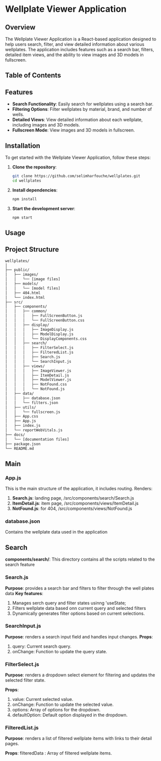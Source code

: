 # Wellplate Viewer Application

## Overview
The Wellplate Viewer Application is a React-based application designed to help users search, filter, and view detailed information about various wellplates. The application includes features such as a search bar, filters, detailed item views, and the ability to view images and 3D models in fullscreen.

## Table of Contents

## Features
- **Search Functionality**: Easily search for wellplates using a search bar.
- **Filtering Options**: Filter wellplates by material, brand, and number of wells.
- **Detailed Views**: View detailed information about each wellplate, including images and 3D models.
- **Fullscreen Mode**: View images and 3D models in fullscreen.

## Installation
To get started with the Wellplate Viewer Application, follow these steps:

1. **Clone the repository**:
    ```bash
    git clone https://github.com/selimharfouche/wellplates.git
    cd wellplates
    ```

2. **Install dependencies**:
    ```bash
    npm install
    ```

3. **Start the development server**:
    ```bash
    npm start
    ```

## Usage

## Project Structure
``` bash
wellplates/
│
├── public/
│   ├── images/
│   │   └── [image files]
│   ├── models/
│   │   └── [model files]
│   ├── 404.html
│   └── index.html
├── src/
│   ├── components/
│   │   ├── common/
│   │   │   ├── FullScreenButton.js
│   │   │   └── FullScreenButton.css
│   │   ├── display/
│   │   │   ├── ImageDisplay.js
│   │   │   ├── ModelDisplay.js
│   │   │   └── DisplayComponents.css
│   │   ├── search/
│   │   │   ├── FilterSelect.js
│   │   │   ├── FilteredList.js
│   │   │   ├── Search.js
│   │   │   └── SearchInput.js
│   │   ├── views/
│   │   │   ├── ImageViewer.js
│   │   │   ├── ItemDetail.js
│   │   │   ├── ModelViewer.js
│   │   │   ├── NotFound.css
│   │   │   └── NotFound.js
│   ├── data/
│   │   ├── database.json
│   │   └── filters.json
│   ├── utils/
│   │   └── fullscreen.js
│   ├── App.css
│   ├── App.js
│   ├── index.js
│   └── reportWebVitals.js
├── docs/
│   └── [documentation files]
├── package.json
└── README.md
```

## Main
### App.js
This is the main structure of the application, it includes routing.
Renders:
1. **Search.js**: landing page, /src/components/search/Search.js
2. **ItemDetail.js**: item page, /src/components/views/ItemDetail.js
3. **NotFound.js**: for 404, /src/components/views/NotFound.js

### database.json
Contains the wellplate data used in the application

## Search
**components/search/**: This directory contains all the scripts related to the search feature

### Search.js
**Purpose**: provides a search bar and filters to filter through the well plates data
**Key features**:
1. Manages serch query and filter states usinng 'useState;
2. Filters wellplate data based onn current query and selected filters
3. Dynamically generates filter options based on current selections.

### SearchInput.js
**Purpose**: renders a search input field and handles input changes.
**Props**:
1. query: Current search query.
2. onChange: Function to update the query state.

### FilterSelect.js

**Purpose**: renders a dropdown select element for filtering and updates the selected filter state.

**Props**:
1. value: Current selected value.
2. onChange: Function to update the selected value.
3. options: Array of options for the dropdown.
4. defaultOption: Default option displayed in the dropdown.

### FilteredList.js

**Purpose**: renders a list of filtered wellplate items with links to their detail pages.

**Props**:
filteredData : Array of filtered wellplate items.


